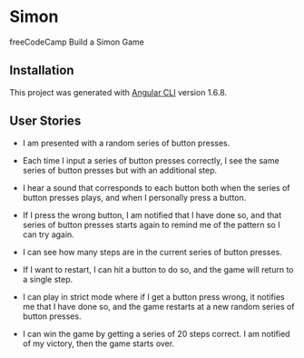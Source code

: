 # Simon

freeCodeCamp Build a Simon Game

## Installation

This project was generated with [Angular CLI](https://github.com/angular/angular-cli) version 1.6.8.

## User Stories

* I am presented with a random series of button presses.

* Each time I input a series of button presses correctly, I see the same series of button presses but with an additional step.

* I hear a sound that corresponds to each button both when the series of button presses plays, and when I personally press a button.

* If I press the wrong button, I am notified that I have done so, and that series of button presses starts again to remind me of the pattern so I can try again.

* I can see how many steps are in the current series of button presses.

* If I want to restart, I can hit a button to do so, and the game will return to a single step.

* I can play in strict mode where if I get a button press wrong, it notifies me that I have done so, and the game restarts at a new random series of button presses.

* I can win the game by getting a series of 20 steps correct. I am notified of my victory, then the game starts over.
